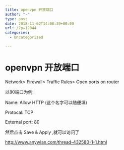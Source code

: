 ```yaml
---
title: openvpn 开放端口
author: "-"
type: post
date: 2018-11-02T14:08:39+00:00
url: /?p=12844
categories:
  - Uncategorized

---
```

# openvpn 开放端口
Network> Firewall> Traffic Rules> Open ports on router
  
以80端口为例: 
  
Name: Allow HTTP (这个名字可以随便填)
  
Protocal: TCP
  
External port: 80

然后点击 Save & Apply ,就可以访问了

http://www.anywlan.com/thread-432580-1-1.html